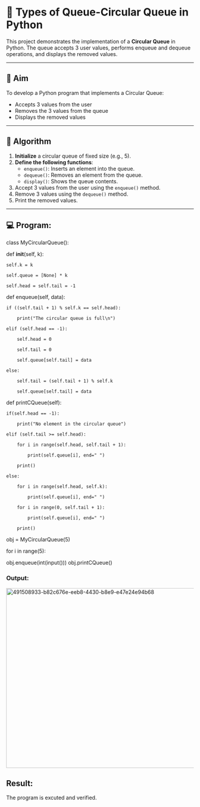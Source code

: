 # 🔄 Types of Queue-Circular Queue in Python

This project demonstrates the implementation of a **Circular Queue** in Python. The queue accepts 3 user values, performs enqueue and dequeue operations, and displays the removed values.

---

## 🎯 Aim

To develop a Python program that implements a Circular Queue:
- Accepts 3 values from the user
- Removes the 3 values from the queue
- Displays the removed values

---

## 🧠 Algorithm

1. **Initialize** a circular queue of fixed size (e.g., 5).
2. **Define the following functions**:
   - `enqueue()`: Inserts an element into the queue.
   - `dequeue()`: Removes an element from the queue.
   - `display()`: Shows the queue contents.
3. Accept 3 values from the user using the `enqueue()` method.
4. Remove 3 values using the `dequeue()` method.
5. Print the removed values.

---

## 💻 Program:
class MyCircularQueue():

def __init__(self, k):

    self.k = k
    
    self.queue = [None] * k
    
    self.head = self.tail = -1

def enqueue(self, data):

    if ((self.tail + 1) % self.k == self.head):
    
        print("The circular queue is full\n")
   
    elif (self.head == -1):
    
        self.head = 0
        
        self.tail = 0
        
        self.queue[self.tail] = data
    
    else:
    
        self.tail = (self.tail + 1) % self.k
        
        self.queue[self.tail] = data

def printCQueue(self):
    
    if(self.head == -1):
    
        print("No element in the circular queue")
    
    elif (self.tail >= self.head):
    
        for i in range(self.head, self.tail + 1):
        
            print(self.queue[i], end=" ")
        
        print()
    
    else:
    
        for i in range(self.head, self.k):
        
            print(self.queue[i], end=" ")
        
        for i in range(0, self.tail + 1):
        
            print(self.queue[i], end=" ")
        
        print()
obj = MyCircularQueue(5)

for i in range(5):

obj.enqueue(int(input()))
obj.printCQueue()

### Output:

<img width="603" height="482" alt="491508933-b82c676e-eeb8-4430-b8e9-e47e24e94b68" src="https://github.com/user-attachments/assets/211e100c-5091-4b38-8f30-61bcc4716b6c" />

## Result:
The program is excuted and verified.
